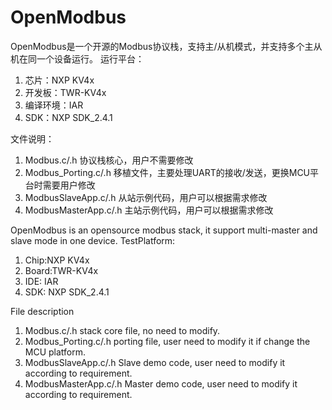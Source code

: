 # OpenModbus
OpenModbus是一个开源的Modbus协议栈，支持主/从机模式，并支持多个主从机在同一个设备运行。
运行平台：
1. 芯片：NXP KV4x
2. 开发板：TWR-KV4x
3. 编译环境：IAR
4. SDK：NXP SDK_2.4.1

文件说明：
1. Modbus.c/.h 协议栈核心，用户不需要修改
2. Modbus_Porting.c/.h 移植文件，主要处理UART的接收/发送，更换MCU平台时需要用户修改
3. ModbusSlaveApp.c/.h 从站示例代码，用户可以根据需求修改
4. ModbusMasterApp.c/.h 主站示例代码，用户可以根据需求修改



OpenModbus is an opensource modbus stack, it support multi-master and slave mode in one device.
TestPlatform:
1. Chip:NXP KV4x
2. Board:TWR-KV4x
3. IDE: IAR
4. SDK: NXP SDK_2.4.1

File description
1. Modbus.c/.h stack core file, no need to modify.
2. Modbus_Porting.c/.h porting file, user need to modify it if change the MCU platform.
3. ModbusSlaveApp.c/.h Slave demo code, user need to modify it according to requirement.
4. ModbusMasterApp.c/.h Master demo code, user need to modify it according to requirement.
